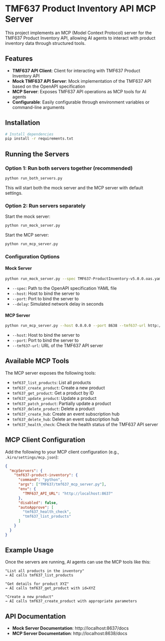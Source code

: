 # TMF637 Product Inventory API MCP Server

This project implements an MCP (Model Context Protocol) server for the TMF637 Product Inventory API, allowing AI agents to interact with product inventory data through structured tools.

## Features

- **TMF637 API Client**: Client for interacting with TMF637 Product Inventory API
- **Mock TMF637 API Server**: Mock implementation of the TMF637 API based on the OpenAPI specification
- **MCP Server**: Exposes TMF637 API operations as MCP tools for AI agents
- **Configurable**: Easily configurable through environment variables or command-line arguments

## Installation

```bash
# Install dependencies
pip install -r requirements.txt
```

## Running the Servers

### Option 1: Run both servers together (recommended)

```bash
python run_both_servers.py
```

This will start both the mock server and the MCP server with default settings.

### Option 2: Run servers separately

Start the mock server:

```bash
python run_mock_server.py
```

Start the MCP server:

```bash
python run_mcp_server.py
```

### Configuration Options

#### Mock Server

```bash
python run_mock_server.py --spec TMF637-ProductInventory-v5.0.0.oas.yaml --host 0.0.0.0 --port 8637 --delay 0
```

- `--spec`: Path to the OpenAPI specification YAML file
- `--host`: Host to bind the server to
- `--port`: Port to bind the server to
- `--delay`: Simulated network delay in seconds

#### MCP Server

```bash
python run_mcp_server.py --host 0.0.0.0 --port 8638 --tmf637-url http://localhost:8637
```

- `--host`: Host to bind the server to
- `--port`: Port to bind the server to
- `--tmf637-url`: URL of the TMF637 API server

## Available MCP Tools

The MCP server exposes the following tools:

- `tmf637_list_products`: List all products
- `tmf637_create_product`: Create a new product
- `tmf637_get_product`: Get a product by ID
- `tmf637_update_product`: Update a product
- `tmf637_patch_product`: Partially update a product
- `tmf637_delete_product`: Delete a product
- `tmf637_create_hub`: Create an event subscription hub
- `tmf637_delete_hub`: Delete an event subscription hub
- `tmf637_health_check`: Check the health status of the TMF637 API server

## MCP Client Configuration

Add the following to your MCP client configuration (e.g., `.kiro/settings/mcp.json`):

```json
{
  "mcpServers": {
    "tmf637-product-inventory": {
      "command": "python",
      "args": ["TMF637/tmf637_mcp_server.py"],
      "env": {
        "TMF637_API_URL": "http://localhost:8637"
      },
      "disabled": false,
      "autoApprove": [
        "tmf637_health_check",
        "tmf637_list_products"
      ]
    }
  }
}
```

## Example Usage

Once the servers are running, AI agents can use the MCP tools like this:

```
"List all products in the inventory"
→ AI calls tmf637_list_products

"Get details for product XYZ"
→ AI calls tmf637_get_product with id=XYZ

"Create a new product"
→ AI calls tmf637_create_product with appropriate parameters
```

## API Documentation

- **Mock Server Documentation**: http://localhost:8637/docs
- **MCP Server Documentation**: http://localhost:8638/docs
